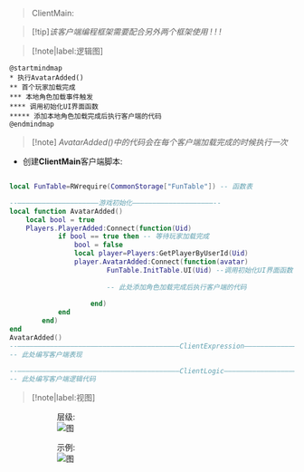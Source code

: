 > ClientMain: 

> [!tip]*该客户端编程框架需要配合另外两个框架使用 ! ! !*  


> [!note|label:逻辑图]
```plantuml
@startmindmap
* 执行AvatarAdded()
** 首个玩家加载完成
*** 本地角色加载事件触发
**** 调用初始化UI界面函数
***** 添加本地角色加载完成后执行客户端的代码
@endmindmap
```


<!-- ![](charlie.gif) --><!-- gif播放 -->
> [!note] *AvatarAdded()中的代码会在每个客户端加载完成的时候执行一次*
- 创建**ClientMain**客户端脚本:


```lua

local FunTable=RWrequire(CommonStorage["FunTable"]) -- 函数表

--————————————————————游戏初始化————————————————————--
local function AvatarAdded()
	local bool = true
	Players.PlayerAdded:Connect(function(Uid)
			if bool == true then -- 等待玩家加载完成
				bool = false
				local player=Players:GetPlayerByUserId(Uid)
				player.AvatarAdded:Connect(function(avatar)
						FunTable.InitTable.UI(Uid) --调用初始化UI界面函数
						
						-- 此处添加角色加载完成后执行客户端的代码
						
					end)
			end
		end)
end
AvatarAdded()
--————————————————————————————————————————ClientExpression————————————————————————————————————————--
-- 此处编写客户端表现

--————————————————————————————————————————ClientLogic————————————————————————————————————————--
-- 此处编写客户端逻辑代码

```

> [!note|label:视图]

　　　　　　层级:   
　　　　　　![图](/图片/ClientMain.png)  
  
  
　　　　　　示例:  	
　　　　　　![图](/图片/ClientCode.png ':size=50%')